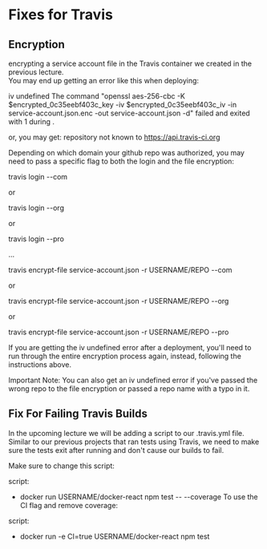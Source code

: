 # Fixes for Travis

## Encryption
  encrypting a service account file in the Travis container we created in the previous lecture.  
You may end up getting an error like this when deploying:

iv undefined
The command "openssl aes-256-cbc -K $encrypted_0c35eebf403c_key -iv $encrypted_0c35eebf403c_iv -in service-account.json.enc -out service-account.json -d" failed and exited with 1 during .

or, you may get:
repository not known to https://api.travis-ci.org

Depending on which domain your github repo was authorized, you may need to pass a specific flag to both the login and the file encryption:

travis login --com

or

travis login --org

or

travis login --pro

...

travis encrypt-file service-account.json -r USERNAME/REPO --com

or

travis encrypt-file service-account.json -r USERNAME/REPO --org

or

travis encrypt-file service-account.json -r USERNAME/REPO --pro

If you are getting the iv undefined error after a deployment, you'll need to run through the entire encryption process again, instead, following the instructions above.

Important Note: You can also get an iv undefined error if you've passed the wrong repo to the file encryption or passed a repo name with a typo in it.




## Fix For Failing Travis Builds
In the upcoming lecture we will be adding a script to our .travis.yml file. Similar to our previous projects that ran tests using Travis, we need to make sure the tests exit after running and don't cause our builds to fail.

Make sure to change this script:

script:
  - docker run USERNAME/docker-react npm test -- --coverage
To use the CI flag and remove coverage:

script:
  - docker run -e CI=true USERNAME/docker-react npm test

